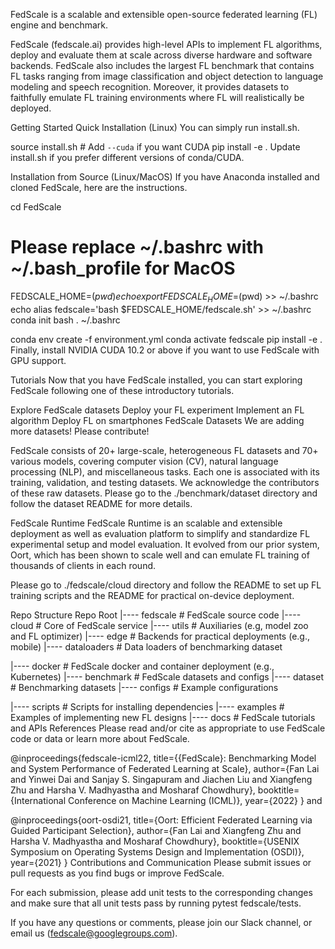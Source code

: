 FedScale is a scalable and extensible open-source federated learning (FL) engine and benchmark.

FedScale (fedscale.ai) provides high-level APIs to implement FL algorithms, deploy and evaluate them at scale across diverse hardware and software backends. FedScale also includes the largest FL benchmark that contains FL tasks ranging from image classification and object detection to language modeling and speech recognition. Moreover, it provides datasets to faithfully emulate FL training environments where FL will realistically be deployed.

Getting Started
Quick Installation (Linux)
You can simply run install.sh.

source install.sh # Add `--cuda` if you want CUDA 
pip install -e .
Update install.sh if you prefer different versions of conda/CUDA.

Installation from Source (Linux/MacOS)
If you have Anaconda installed and cloned FedScale, here are the instructions.

cd FedScale

# Please replace ~/.bashrc with ~/.bash_profile for MacOS
FEDSCALE_HOME=$(pwd)
echo export FEDSCALE_HOME=$(pwd) >> ~/.bashrc 
echo alias fedscale=\'bash $FEDSCALE_HOME/fedscale.sh\' >> ~/.bashrc 
conda init bash
. ~/.bashrc

conda env create -f environment.yml
conda activate fedscale
pip install -e .
Finally, install NVIDIA CUDA 10.2 or above if you want to use FedScale with GPU support.

Tutorials
Now that you have FedScale installed, you can start exploring FedScale following one of these introductory tutorials.

Explore FedScale datasets
Deploy your FL experiment
Implement an FL algorithm
Deploy FL on smartphones
FedScale Datasets
We are adding more datasets! Please contribute!

FedScale consists of 20+ large-scale, heterogeneous FL datasets and 70+ various models, covering computer vision (CV), natural language processing (NLP), and miscellaneous tasks. Each one is associated with its training, validation, and testing datasets. We acknowledge the contributors of these raw datasets. Please go to the ./benchmark/dataset directory and follow the dataset README for more details.

FedScale Runtime
FedScale Runtime is an scalable and extensible deployment as well as evaluation platform to simplify and standardize FL experimental setup and model evaluation. It evolved from our prior system, Oort, which has been shown to scale well and can emulate FL training of thousands of clients in each round.

Please go to ./fedscale/cloud directory and follow the README to set up FL training scripts and the README for practical on-device deployment.

Repo Structure
Repo Root
|---- fedscale          # FedScale source code
  |---- cloud           # Core of FedScale service
  |---- utils           # Auxiliaries (e.g, model zoo and FL optimizer)
  |---- edge            # Backends for practical deployments (e.g., mobile)
  |---- dataloaders     # Data loaders of benchmarking dataset

|---- docker            # FedScale docker and container deployment (e.g., Kubernetes)
|---- benchmark         # FedScale datasets and configs
  |---- dataset         # Benchmarking datasets
  |---- configs         # Example configurations

|---- scripts           # Scripts for installing dependencies
|---- examples          # Examples of implementing new FL designs
|---- docs              # FedScale tutorials and APIs
References
Please read and/or cite as appropriate to use FedScale code or data or learn more about FedScale.

@inproceedings{fedscale-icml22,
  title={{FedScale}: Benchmarking Model and System Performance of Federated Learning at Scale},
  author={Fan Lai and Yinwei Dai and Sanjay S. Singapuram and Jiachen Liu and Xiangfeng Zhu and Harsha V. Madhyastha and Mosharaf Chowdhury},
  booktitle={International Conference on Machine Learning (ICML)},
  year={2022}
}
and

@inproceedings{oort-osdi21,
  title={Oort: Efficient Federated Learning via Guided Participant Selection},
  author={Fan Lai and Xiangfeng Zhu and Harsha V. Madhyastha and Mosharaf Chowdhury},
  booktitle={USENIX Symposium on Operating Systems Design and Implementation (OSDI)},
  year={2021}
}
Contributions and Communication
Please submit issues or pull requests as you find bugs or improve FedScale.

For each submission, please add unit tests to the corresponding changes and make sure that all unit tests pass by running pytest fedscale/tests.

If you have any questions or comments, please join our Slack channel, or email us (fedscale@googlegroups.com).
